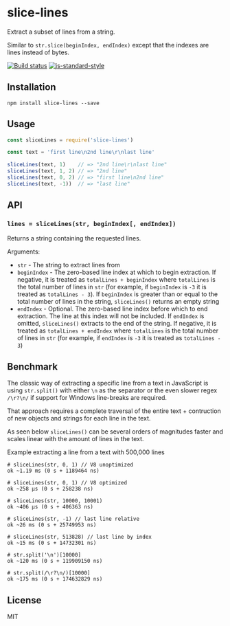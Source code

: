 # slice-lines

Extract a subset of lines from a string.

Similar to `str.slice(beginIndex, endIndex)` except that the indexes are
lines instead of bytes.

[![Build status](https://travis-ci.org/watson/slice-lines.svg?branch=master)](https://travis-ci.org/watson/slice-lines)
[![js-standard-style](https://img.shields.io/badge/code%20style-standard-brightgreen.svg?style=flat)](https://github.com/feross/standard)

## Installation

```
npm install slice-lines --save
```

## Usage

```js
const sliceLines = require('slice-lines')

const text = 'first line\n2nd line\r\nlast line'

sliceLines(text, 1)    // => "2nd line\r\nlast line"
sliceLines(text, 1, 2) // => "2nd line"
sliceLines(text, 0, 2) // => "first line\n2nd line"
sliceLines(text, -1))  // => "last line"
```

## API

### `lines = sliceLines(str, beginIndex[, endIndex])`

Returns a string containing the requested lines.

Arguments:

- `str` - The string to extract lines from
- `beginIndex` - The zero-based line index at which to begin extraction.
  If negative, it is treated as `totalLines + beginIndex` where
  `totalLines` is the total number of lines in `str` (for example, if
  `beginIndex` is `-3` it is treated as `totalLines - 3`). If
  `beginIndex` is greater than or equal to the total number of lines in
  the string, `sliceLines()` returns an empty string
- `endIndex` - Optional. The zero-based line index before which to end
  extraction. The line at this index will not be included. If `endIndex`
  is omitted, `sliceLines()` extracts to the end of the string. If
  negative, it is treated as `totalLines + endIndex` where `totalLines`
  is the total number of lines in `str` (for example, if `endIndex` is
  `-3` it is treated as `totalLines - 3`)

## Benchmark

The classic way of extracting a specific line from a text in JavaScript
is using `str.split()` with either `\n` as the separator or the even
slower regex `/\r?\n/` if support for Windows line-breaks are required.

That approach requires a complete traversal of the entire text +
contruction of new objects and strings for each line in the text.

As seen below `sliceLines()` can be several orders of magnitudes faster
and scales linear with the amount of lines in the text.

Example extracting a line from a text with 500,000 lines

```
# sliceLines(str, 0, 1) // V8 unoptimized
ok ~1.19 ms (0 s + 1189464 ns)

# sliceLines(str, 0, 1) // V8 optimized
ok ~258 μs (0 s + 258238 ns)

# sliceLines(str, 10000, 10001)
ok ~406 μs (0 s + 406363 ns)

# sliceLines(str, -1) // last line relative
ok ~26 ms (0 s + 25749953 ns)

# sliceLines(str, 513828) // last line by index
ok ~15 ms (0 s + 14732301 ns)

# str.split('\n')[10000]
ok ~120 ms (0 s + 119909150 ns)

# str.split(/\r?\n/)[10000]
ok ~175 ms (0 s + 174632829 ns)
```

## License

MIT
